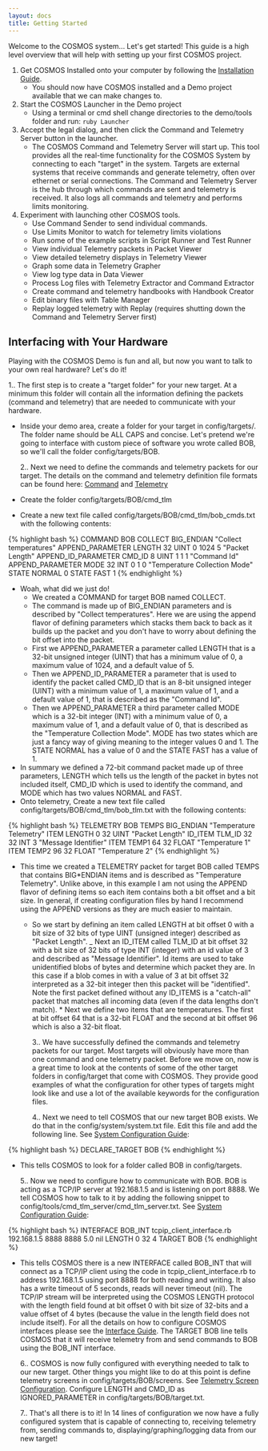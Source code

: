 ```yaml
---
layout: docs
title: Getting Started
---
```


Welcome to the COSMOS system... Let's get started! This guide is a high level overview that will help with setting up your first COSMOS project.

1. Get COSMOS Installed onto your computer by following the [Installation Guide](/docs/installation).
   - You should now have COSMOS installed and a Demo project available that we can make changes to.
2. Start the COSMOS Launcher in the Demo project
   - Using a terminal or cmd shell change directories to the demo/tools folder and run: `ruby Launcher`
3. Accept the legal dialog, and then click the Command and Telemetry Server button in the launcher.
   - The COSMOS Command and Telemetry Server will start up. This tool provides all the real-time functionality for the COSMOS System by connecting to each "target" in the system. Targets are external systems that receive commands and generate telemetry, often over ethernet or serial connections. The Command and Telemetry Server is the hub through which commands are sent and telemetry is received. It also logs all commands and telemetry and performs limits monitoring.
4. Experiment with launching other COSMOS tools.
   - Use Command Sender to send individual commands.
   - Use Limits Monitor to watch for telemetry limits violations
   - Run some of the example scripts in Script Runner and Test Runner
   - View individual Telemetry packets in Packet Viewer
   - View detailed telemetry displays in Telemetry Viewer
   - Graph some data in Telemetry Grapher
   - View log type data in Data Viewer
   - Process Log files with Telemetry Extractor and Command Extractor
   - Create command and telemetry handbooks with Handbook Creator
   - Edit binary files with Table Manager
   - Replay logged telemetry with Replay (requires shutting down the Command and Telemetry Server first)

## Interfacing with Your Hardware

Playing with the COSMOS Demo is fun and all, but now you want to talk to your own real hardware? Let's do it!

1.. The first step is to create a "target folder" for your new target. At a minimum this folder will contain all the information defining the packets (command and telemetry) that are needed to communicate with your hardware.

- Inside your demo area, create a folder for your target in config/targets/. The folder name should be ALL CAPS and concise. Let's pretend we're going to interface with custom piece of software you wrote called BOB, so we'll call the folder config/targets/BOB.

  2.. Next we need to define the commands and telemetry packets for our target. The details on the command and telemetry definition file formats can be found here: [Command](/docs/command) and [Telemetry](/docs/telemetry)

- Create the folder config/targets/BOB/cmd_tlm
- Create a new text file called config/targets/BOB/cmd_tlm/bob_cmds.txt with the following contents:

{% highlight bash %}
COMMAND BOB COLLECT BIG_ENDIAN "Collect temperatures"
APPEND_PARAMETER LENGTH 32 UINT 0 1024 5 "Packet Length"
APPEND_ID_PARAMETER CMD_ID 8 UINT 1 1 1 "Command Id"
APPEND_PARAMETER MODE 32 INT 0 1 0 "Temperature Collection Mode"
STATE NORMAL 0
STATE FAST 1
{% endhighlight %}

- Woah, what did we just do!
  - We created a COMMAND for target BOB named COLLECT.
  - The command is made up of BIG_ENDIAN parameters and is described by "Collect temperatures". Here we are using the append flavor of defining parameters which stacks them back to back as it builds up the packet and you don't have to worry about defining the bit offset into the packet.
  - First we APPEND_PARAMETER a parameter called LENGTH that is a 32-bit unsigned integer (UINT) that has a minimum value of 0, a maximum value of 1024, and a default value of 5.
  - Then we APPEND_ID_PARAMETER a parameter that is used to identify the packet called CMD_ID that is an 8-bit unsigned integer (UINT) with a minimum value of 1, a maximum value of 1, and a default value of 1, that is described as the "Command Id".
  - Then we APPEND_PARAMETER a third parameter called MODE which is a 32-bit integer (INT) with a minimum value of 0, a maximum value of 1, and a default value of 0, that is described as the "Temperature Collection Mode". MODE has two states which are just a fancy way of giving meaning to the integer values 0 and 1. The STATE NORMAL has a value of 0 and the STATE FAST has a value of 1.
- In summary we defined a 72-bit command packet made up of three parameters, LENGTH which tells us the length of the packet in bytes not included itself, CMD_ID which is used to identify the command, and MODE which has two values NORMAL and FAST.
- Onto telemetry, Create a new text file called config/targets/BOB/cmd_tlm/bob_tlm.txt with the following contents:

{% highlight bash %}
TELEMETRY BOB TEMPS BIG_ENDIAN "Temperature Telemetry"
ITEM LENGTH 0 32 UINT "Packet Length"
ID_ITEM TLM_ID 32 32 INT 3 "Message Identifier"
ITEM TEMP1 64 32 FLOAT "Temperature 1"
ITEM TEMP2 96 32 FLOAT "Temperature 2"
{% endhighlight %}

- This time we created a TELEMETRY packet for target BOB called TEMPS that contains BIG\*ENDIAN items and is described as "Temperature Telemetry". Unlike above, in this example I am not using the APPEND flavor of defining items so each item contains both a bit offset and a bit size. In general, if creating configuration files by hand I recommend using the APPEND versions as they are much easier to maintain.

  - So we start by defining an item called LENGTH at bit offset 0 with a bit size of 32 bits of type UINT (unsigned integer) described as "Packet Length".
    \_ Next an ID_ITEM called TLM_ID at bit offset 32 with a bit size of 32 bits of type INT (integer) with an id value of 3 and described as "Message Identifier". Id items are used to take unidentified blobs of bytes and determine which packet they are. In this case if a blob comes in with a value of 3 at bit offset 32 interpreted as a 32-bit integer then this packet will be "identified". Note the first packet defined without any ID_ITEMS is a "catch-all" packet that matches all incoming data (even if the data lengths don't match). \* Next we define two items that are temperatures. The first at bit offset 64 that is a 32-bit FLOAT and the second at bit offset 96 which is also a 32-bit float.

    3.. We have successfully defined the commands and telemetry packets for our target. Most targets will obviously have more than one command and one telemetry packet. Before we move on, now is a great time to look at the contents of some of the other target folders in config/target that come with COSMOS. They provide good examples of what the configuration for other types of targets might look like and use a lot of the available keywords for the configuration files.

    4.. Next we need to tell COSMOS that our new target BOB exists. We do that in the config/system/system.txt file. Edit this file and add the following line. See [System Configuration Guide](/docs/system):

{% highlight bash %}
DECLARE_TARGET BOB
{% endhighlight %}

- This tells COSMOS to look for a folder called BOB in config/targets.

  5.. Now we need to configure how to communicate with BOB. BOB is acting as a TCP/IP server at 192.168.1.5 and is listening on port 8888. We tell COSMOS how to talk to it by adding the following snippet to config/tools/cmd_tlm_server/cmd_tlm_server.txt. See [System Configuration Guide](/docs/system):

{% highlight bash %}
INTERFACE BOB_INT tcpip_client_interface.rb 192.168.1.5 8888 8888 5.0 nil LENGTH 0 32 4
TARGET BOB
{% endhighlight %}

- This tells COSMOS there is a new INTERFACE called BOB_INT that will connect as a TCP/IP client using the code in tcpip_client_interface.rb to address 192.168.1.5 using port 8888 for both reading and writing. It also has a write timeout of 5 seconds, reads will never timeout (nil). The TCP/IP stream will be interpreted using the COSMOS LENGTH protocol with the length field found at bit offset 0 with bit size of 32-bits and a value offset of 4 bytes (because the value in the length field does not include itself). For all the details on how to configure COSMOS interfaces please see the [Interface Guide](/docs/interfaces). The TARGET BOB line tells COSMOS that it will receive telemetry from and send commands to BOB using the BOB_INT interface.

  6.. COSMOS is now fully configured with everything needed to talk to our new target. Other things you might like to do at this point is define telemetry screens in config/targets/BOB/screens. See [Telemetry Screen Configuration](/docs/screens). Configure LENGTH and CMD_ID as IGNORED_PARAMETER in config/targets/BOB/target.txt.

  7.. That's all there is to it! In 14 lines of configuration we now have a fully configured system that is capable of connecting to, receiving telemetry from, sending commands to, displaying/graphing/logging data from our new target!
